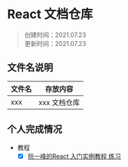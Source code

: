# React 文档仓库  
>创建时间：2021.07.23  
>更新时间：2021.07.23

## 文件名说明

| 文件名             | 存放内容                           |
| ------------------ | --------------------------------  |
| xxx               | xxx 文档仓库               |

## 个人完成情况

* 教程
  * [x] [阮一峰的React 入门实例教程 练习](https://github.com/tx321-4/react-demo02)
